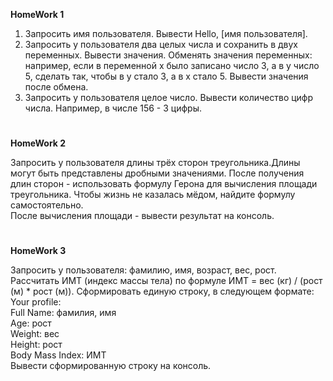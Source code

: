 <b>HomeWork 1</b>

1. Запросить имя пользователя. Вывести Hello, [имя пользователя].</br>
2. Запросить у пользователя два целых числа и сохранить в двух переменных. Вывести значения.
Обменять значения переменных: например, если в переменной x было записано число 3, а в y число 5, сделать так, чтобы в y стало 3, а в x стало 5. Вывести значения после обмена.</br>
3. Запросить у пользователя целое число. Вывести количество цифр числа. Например, в числе 156 - 3 цифры.</br>
#

<b>HomeWork 2</b>

Запросить у пользователя длины трёх сторон треугольника.Длины могут быть представлены дробными значениями. После получения длин сторон - использовать формулу Герона для вычисления площади треугольника. Чтобы жизнь не казалась мёдом, найдите формулу самостоятельно.</br>После вычисления площади - вывести результат на консоль.
#

<b>HomeWork 3</b>

Запросить у пользователя: фамилию, имя, возраст, вес, рост. Рассчитать ИМТ (индекс массы тела) по формуле ИМТ = вес (кг) / (рост (м) * рост (м)). Сформировать единую строку, в следующем формате:</br>
Your profile:</br>
Full Name: фамилия, имя</br>
Age: рост</br>
Weight: вес</br>
Height: рост</br>
Body Mass Index: ИМТ</br>
Вывести сформированную строку на консоль.
